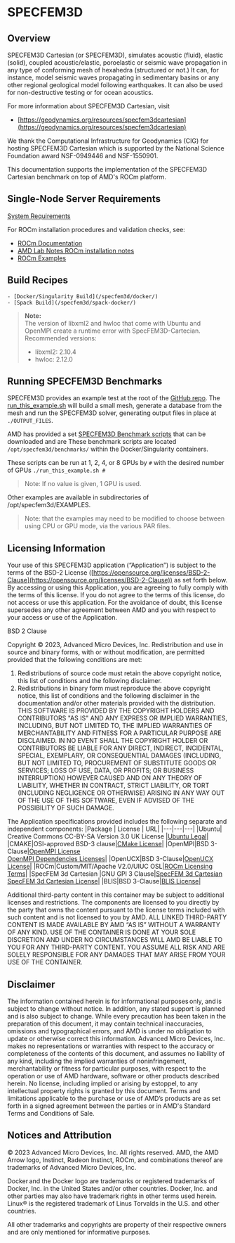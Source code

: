 # SPECFEM3D

## Overview
SPECFEM3D Cartesian (or SPECFEM3D), simulates acoustic (fluid), elastic (solid), coupled acoustic/elastic, poroelastic or seismic wave propagation in any type of conforming mesh of hexahedra (structured or not.) It can, for instance, model seismic waves propagating in sedimentary basins or any other regional geological model following earthquakes. It can also be used for non-destructive testing or for ocean acoustics.

For more information about SPECFEM3D Cartesian, visit

-   [https://geodynamics.org/resources/specfem3dcartesian](https://geodynamics.org/resources/specfem3dcartesian)

We thank the Computational Infrastructure for Geodynamics (CIG) for hosting SPECFEM3D Cartesian which is supported by the National Science Foundation award NSF-0949446 and NSF-1550901.

 This documentation supports the implementation of the SPECFEM3D Cartesian benchmark on top of AMD's ROCm platform.

## Single-Node Server Requirements
[System Requirements](/README.md#single-node-server-requirements) 


For ROCm installation procedures and validation checks, see:
* [ROCm Documentation](https://rocm.docs.amd.com)
* [AMD Lab Notes ROCm installation notes](https://github.com/amd/amd-lab-notes/tree/release/rocm-installation)
* [ROCm Examples](https://github.com/amd/rocm-examples)


## Build Recipes
    - [Docker/Singularity Build](/specfem3d/docker/)
    - [Spack Build](/specfem3d/spack-docker/)
> **Note:**  
> The version of libxml2 and hwloc that come with Ubuntu and OpenMPI create a runtime error with SpecFEM3D-Cartecian.  
> Recommended versions: 
> - libxml2:    2.10.4 
> - hwloc:  2.12.0

## Running SPECFEM3D Benchmarks
SPECFEM3D provides an example test at the root of the [GitHub repo](https://github.com/SPECFEM/specfem3d/).
The [run_this_example.sh](https://github.com/SPECFEM/specfem3d/blob/master/run_this_example.sh) will build a small mesh, generate a database from the mesh and run the SPECFEM3D solver, generating output files in place at `./OUTPUT_FILES`.

AMD has provided a set [SPECFEM3D Benchmark scripts](/specfem3d/docker/benchmarks/) that can be downloaded and are 
These benchmark scripts are located `/opt/specfem3d/benchmarks/` within the Docker/Singularity containers. 

These scripts can be run at 1, 2, 4, or 8 GPUs by `#` with the desired number of GPUs
`./run_this_example.sh #`

> Note: If no value is given, 1 GPU is used. 

Other examples are available in subdirectories of /opt/specfem3d/EXAMPLES. 
> Note: that the examples may need to be modified to choose between using CPU or GPU mode, via the various PAR files.

## Licensing Information
Your use of this SPECFEM3D application (“Application”) is subject to the terms of the BSD-2 License ([https://opensource.org/licenses/BSD-2-Clause](https://opensource.org/licenses/BSD-2-Clause)) as set forth below. By accessing or using this Application, you are agreeing to fully comply with the terms of this license. If you do not agree to the terms of this license, do not access or use this application. For the avoidance of doubt, this license supersedes any other agreement between AMD and you with respect to your access or use of the Application.

BSD 2 Clause

Copyright © 2023, Advanced Micro Devices, Inc. Redistribution and use in source and binary forms, with or without modification, are permitted provided that the following conditions are met:

1.  Redistributions of source code must retain the above copyright notice, this list of conditions and the following disclaimer.
2.  Redistributions in binary form must reproduce the above copyright notice, this list of conditions and the following disclaimer in the documentation and/or other materials provided with the distribution. THIS SOFTWARE IS PROVIDED BY THE COPYRIGHT HOLDERS AND CONTRIBUTORS "AS IS" AND ANY EXPRESS OR IMPLIED WARRANTIES, INCLUDING, BUT NOT LIMITED TO, THE IMPLIED WARRANTIES OF MERCHANTABILITY AND FITNESS FOR A PARTICULAR PURPOSE ARE DISCLAIMED. IN NO EVENT SHALL THE COPYRIGHT HOLDER OR CONTRIBUTORS BE LIABLE FOR ANY DIRECT, INDIRECT, INCIDENTAL, SPECIAL, EXEMPLARY, OR CONSEQUENTIAL DAMAGES (INCLUDING, BUT NOT LIMITED TO, PROCUREMENT OF SUBSTITUTE GOODS OR SERVICES; LOSS OF USE, DATA, OR PROFITS; OR BUSINESS INTERRUPTION) HOWEVER CAUSED AND ON ANY THEORY OF LIABILITY, WHETHER IN CONTRACT, STRICT LIABILITY, OR TORT (INCLUDING NEGLIGENCE OR OTHERWISE) ARISING IN ANY WAY OUT OF THE USE OF THIS SOFTWARE, EVEN IF ADVISED OF THE POSSIBILITY OF SUCH DAMAGE.

The Application specifications provided includes the following separate and independent components: 
|Package | License | URL|
|---|---|---|
|Ubuntu| Creative Commons CC-BY-SA Version 3.0 UK License |[Ubuntu Legal](https://ubuntu.com/legal)|
|CMAKE|OSI-approved BSD-3 clause|[CMake License](https://cmake.org/licensing/)|
|OpenMPI|BSD 3-Clause|[OpenMPI License](https://www-lb.open-mpi.org/community/license.php)<br /> [OpenMPI Dependencies Licenses](https://docs.open-mpi.org/en/v5.0.x/license/index.html)|
|OpenUCX|BSD 3-Clause|[OpenUCX License](https://openucx.org/license/)|
|ROCm|Custom/MIT/Apache V2.0/UIUC OSL|[ROCm Licensing Terms](https://rocm.docs.amd.com/en/latest/about/license.html)|
|SpecFEM 3d Cartesian |GNU GPl 3 Clause|[SpecFEM 3d Cartesian](https://specfem3d.readthedocs.io/en/latest/01_introduction/)<br />[SpecFEM 3d Cartesian License](https://specfem3d.readthedocs.io/en/latest/D_license/#license)|
|BLIS|BSD 3-Clause|[BLIS License](https://github.com/amd/blis/blob/master/LICENSE)|


Additional third-party content in this container may be subject to additional licenses and restrictions. The components are licensed to you directly by the party that owns the content pursuant to the license terms included with such content and is not licensed to you by AMD. ALL LINKED THIRD-PARTY CONTENT IS MADE AVAILABLE BY AMD “AS IS” WITHOUT A WARRANTY OF ANY KIND. USE OF THE CONTAINER IS DONE AT YOUR SOLE DISCRETION AND UNDER NO CIRCUMSTANCES WILL AMD BE LIABLE TO YOU FOR ANY THIRD-PARTY CONTENT. YOU ASSUME ALL RISK AND ARE SOLELY RESPONSIBLE FOR ANY DAMAGES THAT MAY ARISE FROM YOUR USE OF THE CONTAINER.

## Disclaimer
The information contained herein is for informational purposes only, and is subject to change without notice. In addition, any stated support is planned and is also subject to change. While every precaution has been taken in the preparation of this document, it may contain technical inaccuracies, omissions and typographical errors, and AMD is under no obligation to update or otherwise correct this information. Advanced Micro Devices, Inc. makes no representations or warranties with respect to the accuracy or completeness of the contents of this document, and assumes no liability of any kind, including the implied warranties of noninfringement, merchantability or fitness for particular purposes, with respect to the operation or use of AMD hardware, software or other products described herein. No license, including implied or arising by estoppel, to any intellectual property rights is granted by this document. Terms and limitations applicable to the purchase or use of AMD’s products are as set forth in a signed agreement between the parties or in AMD's Standard Terms and Conditions of Sale.   

## Notices and Attribution
© 2023 Advanced Micro Devices, Inc. All rights reserved. AMD, the AMD Arrow logo, Instinct, Radeon Instinct, ROCm, and combinations thereof are trademarks of Advanced Micro Devices, Inc.  

Docker and the Docker logo are trademarks or registered trademarks of Docker, Inc. in the United States and/or other countries. Docker, Inc. and other parties may also have trademark rights in other terms used herein.  Linux® is the registered trademark of Linus Torvalds in the U.S. and other countries.    

All other trademarks and copyrights are property of their respective owners and are only mentioned for informative purposes.
